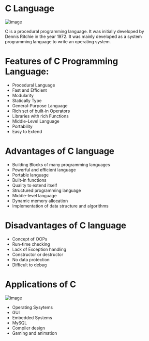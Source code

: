 # C Language

![image](https://user-images.githubusercontent.com/90493668/181919844-efa919e4-04f9-4c72-bede-95351de1ea66.png)

C is a procedural programming language. It was initially developed by Dennis Ritchie in the year 1972. It was mainly developed as a system programming language to write an operating system.

# Features of C Programming Language: 

- Procedural Language
- Fast and Efficient
- Modularity
- Statically Type
- General-Purpose Language
- Rich set of built-in Operators
- Libraries with rich Functions
- Middle-Level Language
- Portability
- Easy to Extend

# Advantages of C language

- Building Blocks of many programming languages
- Powerful and efficient language
- Portable language
- Built-in functions
- Quality to extend itself
- Structured programming language
- Middle-level language
- Dynamic memory allocation
- Implementation of data structure and algorithms

# Disadvantages of C language

- Concept of OOPs
- Run-time checking
- Lack of Exception handling
- Constructor or destructor
- No data protection
- Difficult to debug

# Applications of C

![image](https://user-images.githubusercontent.com/90493668/181919822-02cc31a4-8b2a-4b04-b296-541a2b644988.png)

- Operating Sysytems
- GUI
- Embedded Systems
- MySQL
- Compiler design
- Gaming and animation
